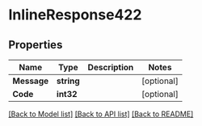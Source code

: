 # InlineResponse422

## Properties

Name | Type | Description | Notes
------------ | ------------- | ------------- | -------------
**Message** | **string** |  | [optional] 
**Code** | **int32** |  | [optional] 

[[Back to Model list]](../README.md#documentation-for-models) [[Back to API list]](../README.md#documentation-for-api-endpoints) [[Back to README]](../README.md)


